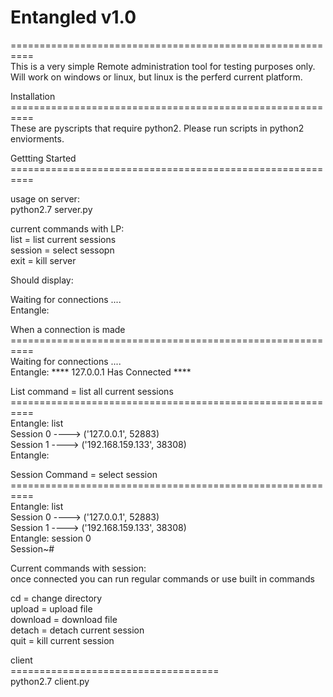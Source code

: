 # Entangled v1.0
========================================================== <br/>
This is a very simple Remote administration tool for testing purposes only.<br/>
Will work on windows or linux, but linux is the perferd current platform.<br/>


Installation<br/>
========================================================== <br/>
These are pyscripts that require python2. Please run scripts in python2 enviorments.

Gettting Started <br/>
========================================================== <br/>

usage on server:  <br/>
python2.7 server.py <br/>

current commands with LP: <br/> 
list = list current sessions <br/> 
session = select sessopn <br/>
exit = kill server <br/> 

Should display: <br/> 

Waiting for connections .... <br/> 
Entangle:  <br/> 


When a connection is made <br/> 
========================================================== <br/> 
Waiting for connections .... <br/>
Entangle: **** 127.0.0.1 Has Connected **** <br/>


List command = list all current sessions <br/> 
========================================================== <br/>
Entangle: list <br/> 
Session 0 ----> ('127.0.0.1', 52883) <br/> 
Session 1 ----> ('192.168.159.133', 38308) <br/> 
Entangle: 



Session Command = select session <br/>
========================================================== <br/>
Entangle: list <br/> 
Session 0 ----> ('127.0.0.1', 52883) <br/> 
Session 1 ----> ('192.168.159.133', 38308) <br/>
Entangle: session 0 <br/>
Session~#  <br/>


Current commands with session: <br/> 
once connected you can run regular commands or use built in commands <br/>

cd = change directory <br/> 
upload = upload file <br/> 
download = download file <br/> 
detach = detach current session <br/> 
quit = kill current session <br/>

client <br/>
==================================== <br/> 
python2.7 client.py <br/> 
